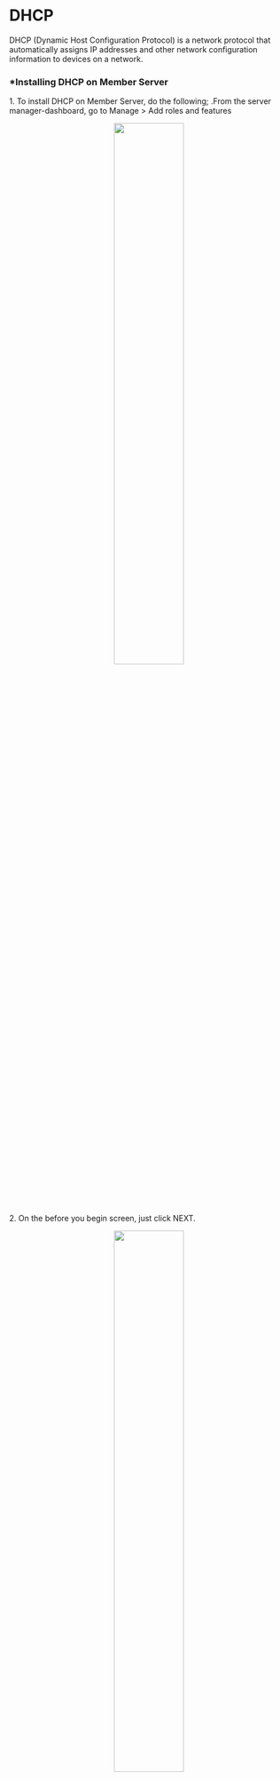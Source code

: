 <h1>DHCP</h1>
<p>DHCP (Dynamic Host Configuration Protocol) is a network protocol that automatically assigns IP addresses and other network configuration information to devices on a network.</p>
<h3>*Installing DHCP on Member Server</h3>
<p>1. To install DHCP on Member Server, do the following; .From the server manager-dashboard, go to Manage > Add roles and features</p>
<p align="center"><img src="https://i.imgur.com/BFw3fUz.png" height="50%" width="50%"/>
  
<p>2. On the before you begin screen, just click NEXT.</p>
<p align="center"><img src="https://i.imgur.com/gaMZiFi.png" height="50%" width="50%"/>

<p>3. On the Installation Type screen, make sure the Role-based or feature-based installation is selected, then click <b>NEXT.</b>.</p>
<p align="center"><img src="https://i.imgur.com/ZvY3YRt.png" height="50%" width="50%"/>

<p>4. On the Select destination server screen, make sure the select a server from the server pool is selected and select the server you are trying to install Adds from the server pool, then click NEXT.</p>
<p align="center"><img src="https://i.imgur.com/dd0OaUL.png" height="50%" width="50%"/>

<p>5. On the select server roles screen, search for DHCP and click on add features from the pop-up screen, then click NEXT.</p>
<p align="center"><img src="https://i.imgur.com/xKVg1jx.png" height="50%" width="50%"/>

<p>6. On the following page, just click NEXT</p>
<p align="center"><img src="https://i.imgur.com/bYESCSD.png" height="50%" width="50%"/>

<p>7. On confirm installation selections, just click on INSTALL and wait for the installation to complete.</p>
<p align="center"><img src="https://i.imgur.com/SMn0bfb.png" height="50%" width="50%"/>

<p>8. After the installation is complete, just click CLOSE</p>
<p align="center"><img src="https://i.imgur.com/8gYVfH9.png" height="50%" width="50%"/>

<br>

<h3>*Configuring DHCP</h3>
<p>1. From the installation progress screen, after the installation is complete, you are shown the option to click on “Complete DHCP configuration”</p>
<p align="center"><img src="https://i.imgur.com/QglwFBC.png" height="50%" width="50%"/>

<p>2. On the description page, click on NEXT</p>
<p align="center"><img src="https://i.imgur.com/UmTL1Z3.png" height="50%" width="50%"/>

<p>3. On the “Specify the credentials to be used to authorize this DHCP server in ADDS” page, click on specify in the ‘use alternate credentials” tab</p>
<p align="center"><img src="https://i.imgur.com/kKZfgku.png" height="50%" width="50%"/>

<p>4. You are then prompted to input the credentials to sign in to the domain, then click OK</p>
<p align="center"><img src="https://i.imgur.com/d2ZZ0eb.png" height="50%" width="50%"/>

<p>5. After the credentials have been recognized, click COMMIT</p>
<p align="center"><img src="https://i.imgur.com/S5KtudL.png" height="50%" width="50%"/>

<p>6. On the following page, click OK </p>
<p align="center"><img src="https://i.imgur.com/6Rn7W7A.png" height="50%" width="50%"/>
  
<p>7. On the Summary page, review your information, then click CLOSE</p>
<p align="center"><img src="https://i.imgur.com/iuaujla.png" height="50%" width="50%"/>

<br>

<h3>*Creating a DHCP Scope</h3>
<p>A DHCP scope is a defined range of IP addresses that a DHCP server can lease to clients within a particular network or subnet.</p>
<p>1. Open Server manager, go to Tools and select DHCP. Then on the DHCP manager screen, expand server and right-click on IPv4 and select New scope.</p>
<p align="center"><img src="https://i.imgur.com/E4bsWQl.png" height="50%" width="50%"/>

<p>2. New scope wizard is opened, just click NEXT</p>
<p align="center"><img src="https://i.imgur.com/kY06w8x.png" height="50%" width="50%"/>

<p>3. You are asked for the Scope name and the description, after that, click NEXT</p>
<p align="center"><img src="https://i.imgur.com/EC4FdsO.png" height="50%" width="50%"/>

<p>4. On the next page, you are asked to specify the IP Address range for the new scope, then click NEXT</p>
<p align="center"><img src="https://i.imgur.com/lOHGDiK.png" height="50%" width="50%"/>

<p>5. The “Add exclusion and delay page is for address you want to exclude from being distributed. You can exclude or decide to leave it, click NEXT</p>
<p align="center"><img src="https://i.imgur.com/YzjJjhU.png" height="50%" width="50%"/>

<p>6. The Lease duration page is next, leave it at 8 days and click NEXT</p>
<p align="center"><img src="https://i.imgur.com/BzOKBlW.png" height="50%" width="50%"/>

<p>7. Next, you are asked to configure DHCP option, select “No, I will configure these options later”, click NEXT</p>
<p align="center"><img src="https://i.imgur.com/uuAWAVI.png" height="50%" width="50%"/>

<p>8. On the completing the new scope wizard, just click FINISH</p>
<p align="center"><img src="https://i.imgur.com/mrRZXTM.png" height="50%" width="50%"/>

<p>9. <b>ACTIVATION</b> - To activate the DHCP scope, right on the scope and select Activate.</p>
<p align="center"><img src="https://i.imgur.com/xb2IpIf.png" height="50%" width="50%"/>

<br>

<h3>*Testing DHCP on a Client</h3>
<p>1.<b> On Windows 10 </b> - Go to Control Panel >Network and Internet > Network and Sharing Center, then click on Ethernet. On the Ethernet status screen, click on properties</p>
<p align="center"><img src="https://i.imgur.com/aOBWKCn.png" height="50%" width="50%"/>

<p>2. On the Ethernet status screen, click on properties</p>
<p align="center"><img src="https://i.imgur.com/aSYjtM2.png" height="50%" width="50%"/>

<p>3. On the Ethernet properties’ screen, select Ipv4 and click properties</p>
<p align="center"><img src="https://i.imgur.com/pwsQEh9.png" height="50%" width="50%"/>

<p>4. While on the IPv4 properties' screen, select Obtain an IP address automatically.</p>
<p align="center"><img src="https://i.imgur.com/tGNwnEV.png" height="50%" width="50%"/>

<p>5. On the computer, opened cmd and typed <b><i>"ipconfig"</i></b>. You will realize that the IP address has been changed to one of the ranges we configure in the new scope.</p>
<p align="center"><img src="https://i.imgur.com/uj0ET1u.png" height="50%" width="50%"/>

<p><b> On Windows 11</b> - I repeated the above steps for computer to obtain an IP address automatically, then opened cmd and typed i<b><i>"ipconfig"</i></b>. Amd it is evident that the IP address has been changed to one of the ranges we configure in the new scope</p>
<p align="center"><img src="https://i.imgur.com/WonCtJf.png" height="50%" width="50%"/>

<br>

